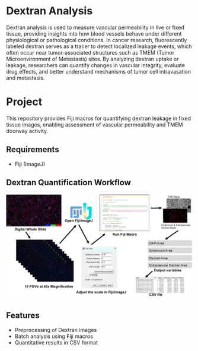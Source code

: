 # Dextran Analysis
Dextran analysis is used to measure vascular permeability in live or fixed tissue, providing insights into how blood vessels behave under different physiological or pathological conditions. In cancer research, fluorescently labeled dextran serves as a tracer to detect localized leakage events, which often occur near tumor-associated structures such as TMEM (Tumor Microenvironment of Metastasis) sites. By analyzing dextran uptake or leakage, researchers can quantify changes in vascular integrity, evaluate drug effects, and better understand mechanisms of tumor cell intravasation and metastasis.

# Project
This repository provides Fiji macros for quantifying dextran leakage in fixed tissue images, enabling assessment of vascular permeability and TMEM doorway activity.

## Requirements
- Fiji (ImageJ)


## Dextran Quantification Workflow
![alt text](images/picture1_workflow.PNG.jpg)

## Features
- Preprocessing of Dextran images
- Batch analysis using Fiji macros
- Quantitative results in CSV format